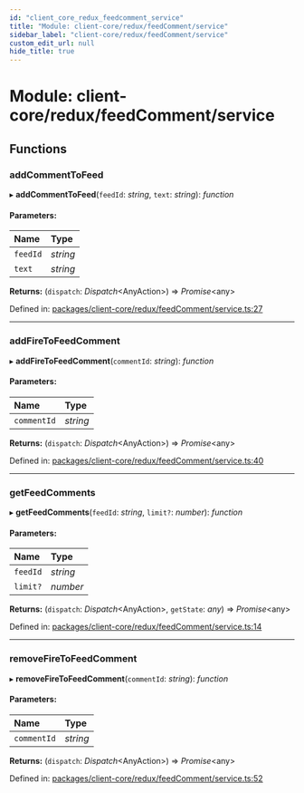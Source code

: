 ```yaml
---
id: "client_core_redux_feedcomment_service"
title: "Module: client-core/redux/feedComment/service"
sidebar_label: "client-core/redux/feedComment/service"
custom_edit_url: null
hide_title: true
---
```


# Module: client-core/redux/feedComment/service

## Functions

### addCommentToFeed

▸ **addCommentToFeed**(`feedId`: *string*, `text`: *string*): *function*

#### Parameters:

Name | Type |
:------ | :------ |
`feedId` | *string* |
`text` | *string* |

**Returns:** (`dispatch`: *Dispatch*<AnyAction\>) => *Promise*<any\>

Defined in: [packages/client-core/redux/feedComment/service.ts:27](https://github.com/xr3ngine/xr3ngine/blob/9d253dc38/packages/client-core/redux/feedComment/service.ts#L27)

___

### addFireToFeedComment

▸ **addFireToFeedComment**(`commentId`: *string*): *function*

#### Parameters:

Name | Type |
:------ | :------ |
`commentId` | *string* |

**Returns:** (`dispatch`: *Dispatch*<AnyAction\>) => *Promise*<any\>

Defined in: [packages/client-core/redux/feedComment/service.ts:40](https://github.com/xr3ngine/xr3ngine/blob/9d253dc38/packages/client-core/redux/feedComment/service.ts#L40)

___

### getFeedComments

▸ **getFeedComments**(`feedId`: *string*, `limit?`: *number*): *function*

#### Parameters:

Name | Type |
:------ | :------ |
`feedId` | *string* |
`limit?` | *number* |

**Returns:** (`dispatch`: *Dispatch*<AnyAction\>, `getState`: *any*) => *Promise*<any\>

Defined in: [packages/client-core/redux/feedComment/service.ts:14](https://github.com/xr3ngine/xr3ngine/blob/9d253dc38/packages/client-core/redux/feedComment/service.ts#L14)

___

### removeFireToFeedComment

▸ **removeFireToFeedComment**(`commentId`: *string*): *function*

#### Parameters:

Name | Type |
:------ | :------ |
`commentId` | *string* |

**Returns:** (`dispatch`: *Dispatch*<AnyAction\>) => *Promise*<any\>

Defined in: [packages/client-core/redux/feedComment/service.ts:52](https://github.com/xr3ngine/xr3ngine/blob/9d253dc38/packages/client-core/redux/feedComment/service.ts#L52)
